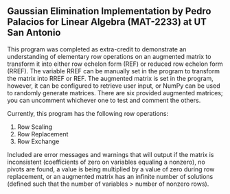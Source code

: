 ## **Gaussian Elimination Implementation by Pedro Palacios for Linear Algebra (MAT-2233) at UT San Antonio**

This program was completed as extra-credit to demonstrate an understanding of elementary row operations on an augmented matrix to transform it into either row echelon form (REF) or reduced row echelon form (RREF). The variable RREF can be manually set in the program to transform the matrix into RREF or REF. The augmented matrix is set in the program, however, it can be configured to retrieve user input, or NumPy can be used to randomly generate matrices. There are six provided augmented matrices; you can uncomment whichever one to test and comment the others.

Currently, this program has the following row operations:
  1. Row Scaling
  2. Row Replacement
  3. Row Exchange

Included are error messages and warnings that will output if the matrix is inconsistent (coefficients of zero on variables equaling a nonzero), no pivots are found, a value is being multiplied by a value of zero during row replacement, or an augmented matrix has an infinite number of solutions (defined such that the number of variables > number of nonzero rows). 


